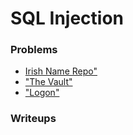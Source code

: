 # SQL Injection

### Problems
* [Irish Name Repo"](http://2018shell.picoctf.com:59464/ "picoCTF")
* ["The Vault"](http://2018shell.picoctf.com:56537/ "picoCTF")
* ["Logon"](http://2018shell.picoctf.com:37861/ "picoCTF")

### Writeups

